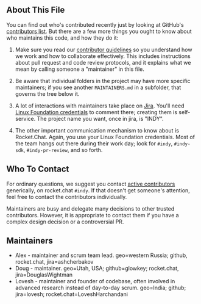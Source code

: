 ## About This File

You can find out who's contributed recently just by looking at GitHub's
[contributors list](../../graphs/contributors). But there are a few more
things you ought to know about who maintains this code, and how they do it:

1. Make sure you read our [contributor guidelines](http://bit.ly/2ugd0bq)
so you understand how we work and how to collaborate effectively.
This includes instructions about pull request and code review protocols,
and it explains what we mean by calling someone a "maintainer" in this
file.

2. Be aware that individual folders in the project may have more
specific maintainers; if you see another `MAINTAINERS.md` in a subfolder,
that governs the tree below it.

3. A lot of interactions with maintainers take place on [Jira](https://jira.hyperledger.org/projects/INDY).
You'll need [Linux Foundation credentials](https://identity.linuxfoundation.org) to
comment there; creating them is self-service. The project name you want, once in
jira, is "INDY".

4. The other important communication mechanism to know about is Rocket.Chat.
Again, you use your Linux Foundation credentials. Most of the team hangs out
there during their work day; look for `#indy`, `#indy-sdk`, `#indy-pr-review`,
and so forth.

## Who To Contact

For ordinary questions, we suggest you contact [active contributors](../../graphs/contributors)
generically, on rocket.chat `#indy`. If that doesn't get someone's attention,
feel free to contact the contributors individually.

Maintainers are busy and delegate many decisions to other trusted
contributors. However, it is appropriate to contact them if you have a
complex design decision or a controversial PR.

## Maintainers

* Alex - maintainer and scrum team lead. geo=western Russia; github, rocket.chat, jira=ashcherbakov
* Doug - maintainer. geo=Utah, USA; github=glowkey; rocket.chat, jira=DouglasWightman
* Lovesh - maintainer and founder of codebase, often involved in advanced research
  instead of day-to-day scrum. geo=India; github; jira=lovesh; rocket.chat=LoveshHarchandani
